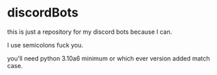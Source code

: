 # discordBots
this is just a repository for my discord bots because I can.

I use semicolons fuck you.

you'll need python 3.10a6 minimum or which ever version added match case.

